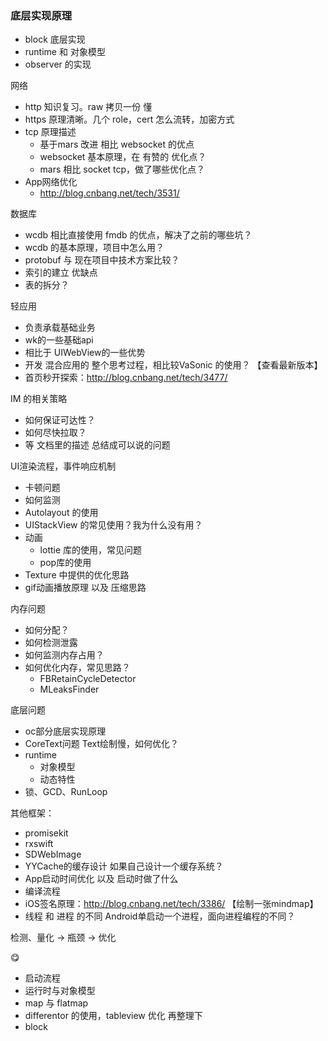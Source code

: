 

### 底层实现原理
- block 底层实现
- runtime 和 对象模型
- observer 的实现

网络
- http 知识复习。raw 拷贝一份 懂
- https 原理清晰。几个 role，cert 怎么流转，加密方式
- tcp 原理描述 
    - 基于mars 改进 相比 websocket 的优点
    - websocket 基本原理，在 有赞的 优化点？
    - mars 相比 socket tcp，做了哪些优化点？
- App网络优化
    - http://blog.cnbang.net/tech/3531/

数据库
- wcdb 相比直接使用 fmdb 的优点，解决了之前的哪些坑？
- wcdb 的基本原理，项目中怎么用？
- protobuf 与 现在项目中技术方案比较？
- 索引的建立 优缺点
- 表的拆分？

轻应用
- 负责承载基础业务
- wk的一些基础api
- 相比于 UIWebView的一些优势
- 开发 混合应用的 整个思考过程，相比较VaSonic 的使用？  【查看最新版本】
- 首页秒开探索：http://blog.cnbang.net/tech/3477/

IM 的相关策略
- 如何保证可达性？
- 如何尽快拉取？
- 等 文档里的描述  总结成可以说的问题

UI渲染流程，事件响应机制
- 卡顿问题
- 如何监测
- Autolayout 的使用
- UIStackView 的常见使用？我为什么没有用？
- 动画
    - lottie 库的使用，常见问题
    - pop库的使用
- Texture 中提供的优化思路
- gif动画播放原理 以及 压缩思路

内存问题
- 如何分配？
- 如何检测泄露
- 如何监测内存占用？
- 如何优化内存，常见思路？
    - FBRetainCycleDetector
    - MLeaksFinder

底层问题
- oc部分底层实现原理
- CoreText问题  Text绘制慢，如何优化？
- runtime
    - 对象模型
    - 动态特性
- 锁、GCD、RunLoop

其他框架：
- promisekit
- rxswift
- SDWebImage
- YYCache的缓存设计 如果自己设计一个缓存系统？
- App启动时间优化 以及 启动时做了什么
- 编译流程
- iOS签名原理：http://blog.cnbang.net/tech/3386/   【绘制一张mindmap】
- 线程 和 进程 的不同  Android单启动一个进程，面向进程编程的不同？

检测、量化 -> 瓶颈 -> 优化


😋
- 启动流程
- 运行时与对象模型
- map 与 flatmap
- differentor 的使用，tableview 优化 再整理下
- block
